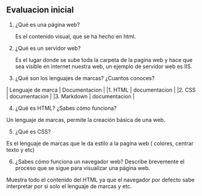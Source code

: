 ## Evaluacion inicial

1. ¿Qué es una página web?

    Es el contenido visual, que se ha hecho en html.

2. ¿Qué es un servidor web?

    Es el lugar donde se sube toda la carpeta de la pagina web y hace que sea visible en internet nuestra web, un ejemplo de servidor web es IIS. 

3. ¿Qué son los lenguajes de marcas? ¿Cuantos conoces?

| Lenguaje de marca | Documentacion |
|1. HTML | documentacion |
|2. CSS | documentacion |
|3. Markdown | documentacion |

4. ¿Qué es HTML? ¿Sabes cómo funciona?

Un lenguaje de marcas, permite la creación básica de una web.

5. ¿Qué es CSS?

Es el lenguaje de marcas que le da estilo a la pagina web ( colores, centrar texto y etc)

6. ¿Sabes cómo funciona un navegador web? Describe brevemente el proceso que se sigue para visualizar una página web.

Muestra todo el contenido del HTML ya que el navegador por defecto sabe interpretar por si solo el lenguaje de marcas y etc.